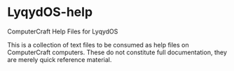 # LyqydOS-help
ComputerCraft Help Files for LyqydOS

This is a collection of text files to be consumed as help files on ComputerCraft computers. These do not constitute full documentation, they are merely quick reference material.
